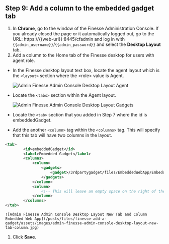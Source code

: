 ## Step 9: Add a column to the embedded gadget tab

1. In **Chrome**, go to the window of the Finesse Administration Console. If you already closed the page or it automatically logged out, go to the URL: https://{{web-url}}:8445/cfadmin and log in with ``{{admin_username}}``/``{{admin_password}}`` and select the **Desktop Layout** tab.
1. Add a column to the Home tab of the Finesse desktop for users with agent role.
 * In the Finesse desktop layout text box, locate the agent layout which is the `<layout>` section where the &lt;role&gt; value is Agent.

    ![Admin Finesse Admin Console Desktop Layout Agent](/posts/files/finesse-add-a-gadget/assets/images/admin-finesse-admin-console-desktop-layout-agent.jpg)
 * Locate the `<tabs>` section within the Agent layout.

    ![Admin Finesse Admin Console Desktop Layout Gadgets](/posts/files/finesse-add-a-gadget/assets/images/admin-finesse-admin-console-desktop-layout-tabs.jpg)
 * Locate the `<tab>` section that you added in Step 7 where the id is embeddedGadget.
 * Add the another `<column>` tag within the `<columns>` tag. This will specify that this tab will have two columns in the layout.
 ```xml
<tab>
         <id>embeddedGadget</id>
         <label>Embedded Gadget</label>
         <columns>
             <column>
                 <gadgets>
                     <gadget>/3rdpartygadget/files/EmbeddedWebApp/EmbeddedWebApp.xml</gadget>
                 </gadgets>
             </column>
             <column>
                 <!-- This will leave an empty space on the right of the Embedded gadget -->
             </column>
         </columns>
</tab>
```

    ![Admin Finesse Admin Console Desktop Layout New Tab and Column Embedded Web App](/posts/files/finesse-add-a-gadget/assets/images/admin-finesse-admin-console-desktop-layout-new-tab-column.jpg)
1. Click **Save**.
